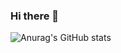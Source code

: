 ### Hi there 👋

![Anurag's GitHub stats](https://github-readme-stats.vercel.app/api?username=RebikHub&theme=cobalt&show_icons=true)
